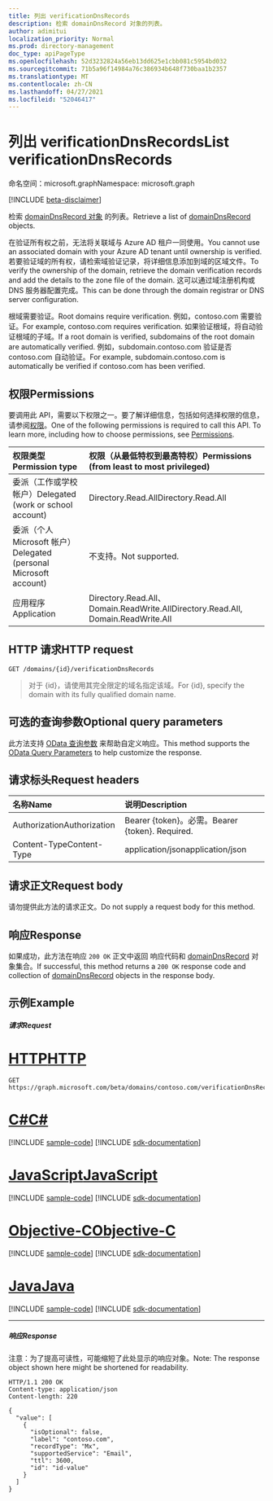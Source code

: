 ```yaml
---
title: 列出 verificationDnsRecords
description: 检索 domainDnsRecord 对象的列表。
author: adimitui
localization_priority: Normal
ms.prod: directory-management
doc_type: apiPageType
ms.openlocfilehash: 52d3232824a56eb13dd625e1cbb081c5954bd032
ms.sourcegitcommit: 71b5a96f14984a76c386934b648f730baa1b2357
ms.translationtype: MT
ms.contentlocale: zh-CN
ms.lasthandoff: 04/27/2021
ms.locfileid: "52046417"
---
```

# <a name="list-verificationdnsrecords"></a><span data-ttu-id="15d30-103">列出 verificationDnsRecords</span><span class="sxs-lookup"><span data-stu-id="15d30-103">List verificationDnsRecords</span></span>

<span data-ttu-id="15d30-104">命名空间：microsoft.graph</span><span class="sxs-lookup"><span data-stu-id="15d30-104">Namespace: microsoft.graph</span></span>

[!INCLUDE [beta-disclaimer](../../includes/beta-disclaimer.md)]

<span data-ttu-id="15d30-105">检索 [domainDnsRecord 对象](../resources/domaindnsrecord.md) 的列表。</span><span class="sxs-lookup"><span data-stu-id="15d30-105">Retrieve a list of [domainDnsRecord](../resources/domaindnsrecord.md) objects.</span></span>

<span data-ttu-id="15d30-106">在验证所有权之前，无法将关联域与 Azure AD 租户一同使用。</span><span class="sxs-lookup"><span data-stu-id="15d30-106">You cannot use an associated domain with your Azure AD tenant until ownership is verified.</span></span> <span data-ttu-id="15d30-107">若要验证域的所有权，请检索域验证记录，将详细信息添加到域的区域文件。</span><span class="sxs-lookup"><span data-stu-id="15d30-107">To verify the ownership of the domain, retrieve the domain verification records and add the details to the zone file of the domain.</span></span> <span data-ttu-id="15d30-108">这可以通过域注册机构或 DNS 服务器配置完成。</span><span class="sxs-lookup"><span data-stu-id="15d30-108">This can be done through the domain registrar or DNS server configuration.</span></span>

<span data-ttu-id="15d30-109">根域需要验证。</span><span class="sxs-lookup"><span data-stu-id="15d30-109">Root domains require verification.</span></span> <span data-ttu-id="15d30-110">例如，contoso.com 需要验证。</span><span class="sxs-lookup"><span data-stu-id="15d30-110">For example, contoso.com requires verification.</span></span> <span data-ttu-id="15d30-111">如果验证根域，将自动验证根域的子域。</span><span class="sxs-lookup"><span data-stu-id="15d30-111">If a root domain is verified, subdomains of the root domain are automatically verified.</span></span> <span data-ttu-id="15d30-112">例如，subdomain.contoso.com 验证是否 contoso.com 自动验证。</span><span class="sxs-lookup"><span data-stu-id="15d30-112">For example, subdomain.contoso.com is automatically be verified if contoso.com has been verified.</span></span>

## <a name="permissions"></a><span data-ttu-id="15d30-113">权限</span><span class="sxs-lookup"><span data-stu-id="15d30-113">Permissions</span></span>

<span data-ttu-id="15d30-p103">要调用此 API，需要以下权限之一。要了解详细信息，包括如何选择权限的信息，请参阅[权限](/graph/permissions-reference)。</span><span class="sxs-lookup"><span data-stu-id="15d30-p103">One of the following permissions is required to call this API. To learn more, including how to choose permissions, see [Permissions](/graph/permissions-reference).</span></span>


|<span data-ttu-id="15d30-116">权限类型</span><span class="sxs-lookup"><span data-stu-id="15d30-116">Permission type</span></span>      | <span data-ttu-id="15d30-117">权限（从最低特权到最高特权）</span><span class="sxs-lookup"><span data-stu-id="15d30-117">Permissions (from least to most privileged)</span></span>              |
|:--------------------|:---------------------------------------------------------|
|<span data-ttu-id="15d30-118">委派（工作或学校帐户）</span><span class="sxs-lookup"><span data-stu-id="15d30-118">Delegated (work or school account)</span></span> | <span data-ttu-id="15d30-119">Directory.Read.All</span><span class="sxs-lookup"><span data-stu-id="15d30-119">Directory.Read.All</span></span>    |
|<span data-ttu-id="15d30-120">委派（个人 Microsoft 帐户）</span><span class="sxs-lookup"><span data-stu-id="15d30-120">Delegated (personal Microsoft account)</span></span> | <span data-ttu-id="15d30-121">不支持。</span><span class="sxs-lookup"><span data-stu-id="15d30-121">Not supported.</span></span>    |
|<span data-ttu-id="15d30-122">应用程序</span><span class="sxs-lookup"><span data-stu-id="15d30-122">Application</span></span> | <span data-ttu-id="15d30-123">Directory.Read.All、Domain.ReadWrite.All</span><span class="sxs-lookup"><span data-stu-id="15d30-123">Directory.Read.All, Domain.ReadWrite.All</span></span> |

## <a name="http-request"></a><span data-ttu-id="15d30-124">HTTP 请求</span><span class="sxs-lookup"><span data-stu-id="15d30-124">HTTP request</span></span>
<!-- { "blockType": "ignored" } -->
```http
GET /domains/{id}/verificationDnsRecords
```

> <span data-ttu-id="15d30-125">对于 {id}，请使用其完全限定的域名指定该域。</span><span class="sxs-lookup"><span data-stu-id="15d30-125">For {id}, specify the domain with its fully qualified domain name.</span></span>

## <a name="optional-query-parameters"></a><span data-ttu-id="15d30-126">可选的查询参数</span><span class="sxs-lookup"><span data-stu-id="15d30-126">Optional query parameters</span></span>

<span data-ttu-id="15d30-127">此方法支持 [OData 查询参数](/graph/query-parameters) 来帮助自定义响应。</span><span class="sxs-lookup"><span data-stu-id="15d30-127">This method supports the [OData Query Parameters](/graph/query-parameters) to help customize the response.</span></span>

## <a name="request-headers"></a><span data-ttu-id="15d30-128">请求标头</span><span class="sxs-lookup"><span data-stu-id="15d30-128">Request headers</span></span>

| <span data-ttu-id="15d30-129">名称</span><span class="sxs-lookup"><span data-stu-id="15d30-129">Name</span></span>      |<span data-ttu-id="15d30-130">说明</span><span class="sxs-lookup"><span data-stu-id="15d30-130">Description</span></span>|
|:----------|:----------|
| <span data-ttu-id="15d30-131">Authorization</span><span class="sxs-lookup"><span data-stu-id="15d30-131">Authorization</span></span>  | <span data-ttu-id="15d30-p104">Bearer {token}。必需。</span><span class="sxs-lookup"><span data-stu-id="15d30-p104">Bearer {token}. Required.</span></span> |
| <span data-ttu-id="15d30-134">Content-Type</span><span class="sxs-lookup"><span data-stu-id="15d30-134">Content-Type</span></span>  | <span data-ttu-id="15d30-135">application/json</span><span class="sxs-lookup"><span data-stu-id="15d30-135">application/json</span></span> |

## <a name="request-body"></a><span data-ttu-id="15d30-136">请求正文</span><span class="sxs-lookup"><span data-stu-id="15d30-136">Request body</span></span>

<span data-ttu-id="15d30-137">请勿提供此方法的请求正文。</span><span class="sxs-lookup"><span data-stu-id="15d30-137">Do not supply a request body for this method.</span></span>

## <a name="response"></a><span data-ttu-id="15d30-138">响应</span><span class="sxs-lookup"><span data-stu-id="15d30-138">Response</span></span>

<span data-ttu-id="15d30-139">如果成功，此方法在响应 `200 OK` 正文中返回 响应代码和 [domainDnsRecord](../resources/domaindnsrecord.md) 对象集合。</span><span class="sxs-lookup"><span data-stu-id="15d30-139">If successful, this method returns a `200 OK` response code and collection of [domainDnsRecord](../resources/domaindnsrecord.md) objects in the response body.</span></span>

## <a name="example"></a><span data-ttu-id="15d30-140">示例</span><span class="sxs-lookup"><span data-stu-id="15d30-140">Example</span></span>
##### <a name="request"></a><span data-ttu-id="15d30-141">请求</span><span class="sxs-lookup"><span data-stu-id="15d30-141">Request</span></span>


# <a name="http"></a>[<span data-ttu-id="15d30-142">HTTP</span><span class="sxs-lookup"><span data-stu-id="15d30-142">HTTP</span></span>](#tab/http)
<!-- {
  "blockType": "request",
  "name": "get_verificationdnsrecords"
}-->
```msgraph-interactive
GET https://graph.microsoft.com/beta/domains/contoso.com/verificationDnsRecords
```
# <a name="c"></a>[<span data-ttu-id="15d30-143">C#</span><span class="sxs-lookup"><span data-stu-id="15d30-143">C#</span></span>](#tab/csharp)
[!INCLUDE [sample-code](../includes/snippets/csharp/get-verificationdnsrecords-csharp-snippets.md)]
[!INCLUDE [sdk-documentation](../includes/snippets/snippets-sdk-documentation-link.md)]

# <a name="javascript"></a>[<span data-ttu-id="15d30-144">JavaScript</span><span class="sxs-lookup"><span data-stu-id="15d30-144">JavaScript</span></span>](#tab/javascript)
[!INCLUDE [sample-code](../includes/snippets/javascript/get-verificationdnsrecords-javascript-snippets.md)]
[!INCLUDE [sdk-documentation](../includes/snippets/snippets-sdk-documentation-link.md)]

# <a name="objective-c"></a>[<span data-ttu-id="15d30-145">Objective-C</span><span class="sxs-lookup"><span data-stu-id="15d30-145">Objective-C</span></span>](#tab/objc)
[!INCLUDE [sample-code](../includes/snippets/objc/get-verificationdnsrecords-objc-snippets.md)]
[!INCLUDE [sdk-documentation](../includes/snippets/snippets-sdk-documentation-link.md)]

# <a name="java"></a>[<span data-ttu-id="15d30-146">Java</span><span class="sxs-lookup"><span data-stu-id="15d30-146">Java</span></span>](#tab/java)
[!INCLUDE [sample-code](../includes/snippets/java/get-verificationdnsrecords-java-snippets.md)]
[!INCLUDE [sdk-documentation](../includes/snippets/snippets-sdk-documentation-link.md)]

---


##### <a name="response"></a><span data-ttu-id="15d30-147">响应</span><span class="sxs-lookup"><span data-stu-id="15d30-147">Response</span></span>

<span data-ttu-id="15d30-148">注意：为了提高可读性，可能缩短了此处显示的响应对象。</span><span class="sxs-lookup"><span data-stu-id="15d30-148">Note: The response object shown here might be shortened for readability.</span></span>
<!-- {
  "blockType": "response",
  "truncated": true,
  "@odata.type": "microsoft.graph.domainDnsRecord",
  "isCollection": true
} -->
```http
HTTP/1.1 200 OK
Content-type: application/json
Content-length: 220

{
  "value": [
    {
      "isOptional": false,
      "label": "contoso.com",
      "recordType": "Mx",
      "supportedService": "Email",
      "ttl": 3600,
      "id": "id-value"
    }
  ]
}
```

<!-- uuid: 8fcb5dbc-d5aa-4681-8e31-b001d5168d79
2015-10-25 14:57:30 UTC -->
<!--
{
  "type": "#page.annotation",
  "description": "List verificationDnsRecords",
  "keywords": "",
  "section": "documentation",
  "tocPath": "",
  "suppressions": [
  ]
}
-->
